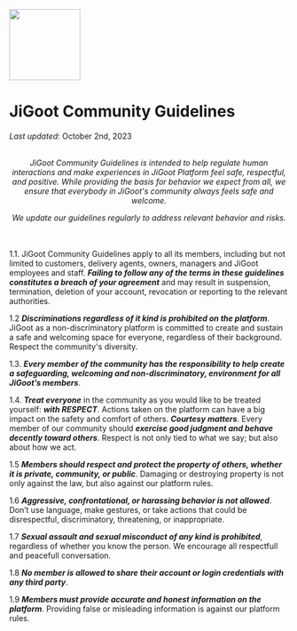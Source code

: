 <img src="https://github.com/Dlvnkenye/terms/blob/main/logo520.png" width="128" height="128">

# JiGoot Community Guidelines
*Last updated*: October 2nd, 2023
</br>
</br>
*<p align="center">JiGoot Community Guidelines is intended to help regulate human interactions and make experiences in JiGoot Platform feel safe, respectful, and positive. While providing the basis for behavior we expect from all,  we ensure that everybody in JiGoot's community always feels safe and welcome.</p>*
*<p align="center"> We update our guidelines regularly to address relevant behavior and risks.</p>*
</br>
</br>
1.1. JiGoot Community Guidelines apply to all its members, including but not limited to customers, delivery agents, owners, managers and JiGoot employees and staff. ***Failing to follow any of the terms in these guidelines constitutes a breach of your agreement*** and may result in suspension, termination, deletion of your account, revocation or reporting to the relevant authorities.

1.2 ***Discriminations regardless of it kind is prohibited on the platform***. JiGoot as a non-discriminatory platform is committed to create and sustain a safe and welcoming space for everyone, regardless of their background. Respect the community's diversity.

1.3. ***Every member of the community has the responsibility to help create a safeguarding, welcoming and non-discriminatory,  environment for all JiGoot’s members***.

1.4. ***Treat everyone*** in the community as you would like to be treated yourself: ***with RESPECT***. Actions taken on the platform can have a big impact on the safety and comfort of others. ***Courtesy matters***. Every member of our community should ***exercise good judgment and behave decently toward others***. Respect is not only tied to what we say; but also about how we act.

1.5 ***Members should respect and protect the property of others, whether it is private, community, or public***. Damaging or destroying property is not only against the law, but also against our platform rules.

1.6  ***Aggressive, confrontational, or harassing behavior is not allowed***. Don’t use language, make gestures, or take actions that could be disrespectful, discriminatory, threatening, or
inappropriate.

1.7 ***Sexual assault and sexual misconduct of any kind is prohibited***, regardless of whether you know the person. We encourage all respectfull and peacefull conversation. 

1.8 ***No member is allowed to share their account or login credentials with any third party***.

1.9 ***Members must provide accurate and honest information on the platform***. Providing false or misleading information is against our platform rules. 

